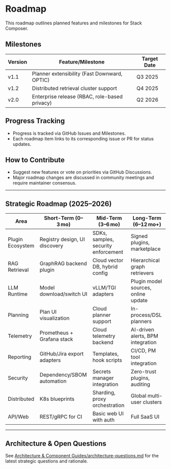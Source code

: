 # Roadmap

This roadmap outlines planned features and milestones for Stack Composer.

## Milestones

| Version | Feature/Milestone                             | Target Date |
| ------- | --------------------------------------------- | ----------- |
| v1.1    | Planner extensibility (Fast Downward, OPTIC)  | Q3 2025     |
| v1.2    | Distributed retrieval cluster support         | Q4 2025     |
| v2.0    | Enterprise release (RBAC, role-based privacy) | Q2 2026     |

## Progress Tracking

- Progress is tracked via GitHub Issues and Milestones.
- Each roadmap item links to its corresponding issue or PR for status updates.

## How to Contribute

- Suggest new features or vote on priorities via GitHub Discussions.
- Major roadmap changes are discussed in community meetings and require maintainer consensus.

---

## Strategic Roadmap (2025–2026)

| Area             | Short-Term (0–3 mo)           | Mid-Term (3–6 mo)                   | Long-Term (6–12 mo+)                |
| ---------------- | ----------------------------- | ----------------------------------- | ----------------------------------- |
| Plugin Ecosystem | Registry design, UI discovery | SDKs, samples, security enforcement | Signed plugins, marketplace         |
| RAG Retrieval    | GraphRAG backend plugin       | Cloud vector DB, hybrid config      | Hierarchical graph retrievers       |
| LLM Runtime      | Model download/switch UI      | vLLM/TGI adapters                   | Plugin model sources, online update |
| Planning         | Plan UI visualization         | Cloud planner support               | In-process/DSL planners             |
| Telemetry        | Prometheus + Grafana stack    | Cloud telemetry backend             | AI-driven alerts, BPM integration   |
| Reporting        | GitHub/Jira export adapters   | Templates, hook scripts             | CI/CD, PM tool integration          |
| Security         | Dependency/SBOM automation    | Secrets manager integration         | Zero-trust plugins, auditing        |
| Distributed      | K8s blueprints                | Sharding, proxy orchestration       | Global multi-user clusters          |
| API/Web          | REST/gRPC for CI              | Basic web UI with auth              | Full SaaS UI                        |

---

## Architecture & Open Questions

See [Architecture & Component Guides/architecture-questions.md](Architecture%20&%20Component%20Guides/architecture-questions.md) for the latest strategic questions and rationale.
